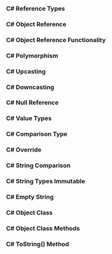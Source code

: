 
<br>

### C# Reference Types


### C# Object Reference


### C# Object Reference Functionality


### C# Polymorphism


### C# Upcasting


### C# Downcasting


### C# Null Reference


### C# Value Types


### C# Comparison Type


### C# Override


### C# String Comparison


### C# String Types Immutable


### C# Empty String


### C# Object Class


### C# Object Class Methods


### C# ToString() Method